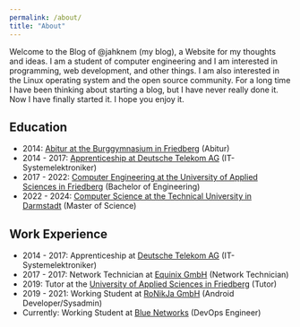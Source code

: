 ```yaml
---
permalink: /about/
title: "About"
---
```


Welcome to the Blog of @jahknem (my blog), a Website for my thoughts and ideas. I am a student of computer engineering and I am interested in programming, web development, and other things. I am also interested in the Linux operating system and the open source community. 
For a long time I have been thinking about starting a blog, but I have never really done it. Now I have finally started it. I hope you enjoy it.


## Education

* 2014: [Abitur at the Burggymnasium in Friedberg](https://www.burggymnasium-friedberg.de/) (Abitur)
* 2014 - 2017: [Apprenticeship at Deutsche Telekom AG](https://www.telekom.de/unternehmen/karriere/ausbildung/ausbildung-und-studium/ausbildung/it-systemelektroniker) (IT-Systemelektroniker)
* 2017 - 2022: [Computer Engineering at the University of Applied Sciences in Friedberg](https://www.thm.de/) (Bachelor of Engineering)
* 2022 - 2024: [Computer Science at the Technical University in Darmstadt](https://www.tu-darmstadt.de/) (Master of Science)

## Work Experience

* 2014 - 2017: Apprenticeship at [Deutsche Telekom AG](https://www.telekom.de/unternehmen/karriere/ausbildung/ausbildung-und-studium/ausbildung/it-systemelektroniker) (IT-Systemelektroniker)
* 2017 - 2017: Network Technician at [Equinix GmbH](https://www.equinix.de/) (Network Technician)
* 2019: Tutor at the [University of Applied Sciences in Friedberg](https://www.thm.de/) (Tutor)
* 2019 - 2021: Working Student at [RoNikJa GmbH](https://www.ronikja.de/) (Android Developer/Sysadmin)
* Currently: Working Student at [Blue Networks](www.blue-networks.de) (DevOps Engineer)